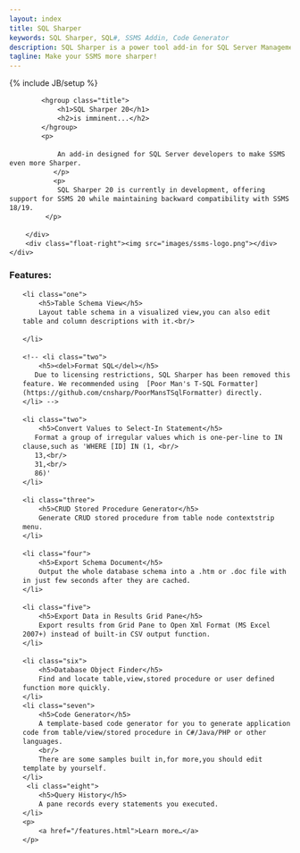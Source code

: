 ```yaml
---
layout: index
title: SQL Sharper
keywords: SQL Sharper, SQL#, SSMS Addin, Code Generator
description: SQL Sharper is a power tool add-in for SQL Server Management Studio(SSMS)
tagline: Make your SSMS more sharper!
---
```


{% include JB/setup %}

<section class="featured">

        

</section>

<section class="content-wrapper main-content clear-fix">
    <div class="clear-fix"> 
        <div class="float-left">

            <hgroup class="title">
                <h1>SQL Sharper 20</h1>
                <h2>is imminent...</h2>
            </hgroup>
            <p>

                An add-in designed for SQL Server developers to make SSMS even more Sharper.
               </p>
               <p>
                SQL Sharper 20 is currently in development, offering support for SSMS 20 while maintaining backward compatibility with SSMS 18/19.
             </p>

        </div>
        <div class="float-right"><img src="images/ssms-logo.png"></div>
    </div>               
<h3>Features:</h3>
<ol class="round">

    <li class="one">
        <h5>Table Schema View</h5>
        Layout table schema in a visualized view,you can also edit table and column descriptions with it.<br/>
       
    </li>

    <!-- <li class="two">
        <h5><del>Format SQL</del></h5>
       Due to licensing restrictions, SQL Sharper has been removed this feature. We recommended using  [Poor Man's T-SQL Formatter](https://github.com/cnsharp/PoorMansTSqlFormatter) directly.
    </li> -->

    <li class="two">
        <h5>Convert Values to Select-In Statement</h5>
       Format a group of irregular values which is one-per-line to IN clause,such as 'WHERE [ID] IN (1, <br/>
       13,<br/>
       31,<br/>
       86)'
    </li>

    <li class="three">
        <h5>CRUD Stored Procedure Generator</h5>
        Generate CRUD stored procedure from table node contextstrip menu.
    </li>

    <li class="four">
        <h5>Export Schema Document</h5>
        Output the whole database schema into a .htm or .doc file with in just few seconds after they are cached.
    </li>

    <li class="five">
        <h5>Export Data in Results Grid Pane</h5>
        Export results from Grid Pane to Open Xml Format (MS Excel 2007+) instead of built-in CSV output function.
    </li>

    <li class="six">
        <h5>Database Object Finder</h5>
        Find and locate table,view,stored procedure or user defined function more quickly.
    </li>
    <li class="seven">
        <h5>Code Generator</h5>
        A template-based code generator for you to generate application code from table/view/stored procedure in C#/Java/PHP or other languages.
        <br/>
        There are some samples built in,for more,you should edit template by yourself.
    </li>
     <li class="eight">
        <h5>Query History</h5>
        A pane records every statements you executed.
    </li>
    <p>
        <a href="/features.html">Learn more…</a>
    </p>

</ol>

</section>